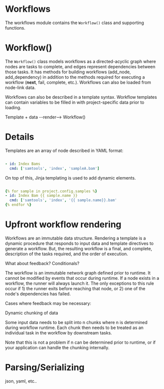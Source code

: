 # Workflows

The workflows module contains the `Workflow()` class and supporting functions.

# Workflow()

The `Workflow()` class models workflows as a directed-acyclic graph where nodes
are tasks to complete, and edges represent dependencies between those tasks. It
has methods for building workflows (add_node, add_dependency) in addition to
the methods required for executing a workflow (__next__, fail,
complete, etc.). Workflows can also be loaded from node-link data.


Workflows can also be described in a template syntax. Workflow templates can
contain variables to be filled in with project-specific data prior to loading.

Template + data --render--> Workflow()

# Details

Templates are an array of node described in YAML format:

```yaml

- id: Index Bams
  cmd: ['samtools', 'index', 'sampleA.bam']

```

On top of this, Jinja templating is used to add dynamic elements.

```yaml

{% for sample in project.config.samples %}
- id: Index Bam {{ sample.name }}
  cmd: ['samtools', 'index', '{{ sample.name}}.bam'
{% endfor %}

```


# Upfront workflow rendering

Workflows are an immutable data structure. Rendering a template is a dynamic
procedure that responds to input data and template directives to generate a
workflow. But, the resulting workflow is a final, and complete, description of
the tasks required, and the order of execution.


What about feedback? Conditionals?

The workflow is an immutable network graph defined prior to runtime.
It cannot be modified by events that occur during runtime. If a node exists
in a workflow, the runner will always launch it. The only exceptions to this
rule occur if 1) the runner exits before reaching that node, or 2) one of the
node's dependencies has failed.

Cases where feedback may be necessary:

Dynamic chunking of data

Some input data needs to be split into n chunks where n is determined
during workflow runtime. Each chunk then needs to be treated as an
individual task in the workflow by downstream tasks.

Note that this is not a problem if n can be determined prior to runtime,
or if your application can handle the chunking internally.


# Parsing/Serializing

json, yaml, etc..
